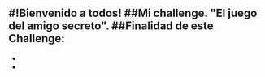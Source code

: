 #!Bienvenido a todos!
##Mi challenge. "El juego del amigo secreto".
##Finalidad de este Challenge:
-
-
-
